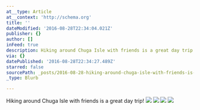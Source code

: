 ```yaml
---
at__type: Article
at__context: 'http://schema.org'
title: ''
dateModified: '2016-08-28T22:34:04.021Z'
publisher: {}
author: []
inFeed: true
description: Hiking around Chuga Isle with friends is a great day trip!
via: {}
datePublished: '2016-08-28T22:34:27.489Z'
starred: false
sourcePath: _posts/2016-08-28-hiking-around-chuga-isle-with-friends-is-a-great-day-trip.md
_type: Blurb

---
```

Hiking around Chuga Isle with friends is a great day trip!
![](https://the-grid-user-content.s3-us-west-2.amazonaws.com/c2eed16e-8d12-4d44-91ac-c3fa1f65fb8b.jpg)
![](https://the-grid-user-content.s3-us-west-2.amazonaws.com/71c171ad-2dd4-4eed-bd18-ca3e89967f4e.jpg)
![](https://the-grid-user-content.s3-us-west-2.amazonaws.com/9c0c89d5-a079-45ef-b0c0-845044b6ed77.jpg)
![](https://the-grid-user-content.s3-us-west-2.amazonaws.com/50b2293a-0d4c-482b-8d67-ecb0d4b8636e.jpg)